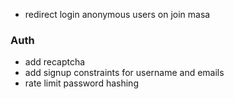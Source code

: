 * redirect login anonymous users on join masa


### Auth

* add recaptcha
* add signup constraints for username and emails
* rate limit password hashing
